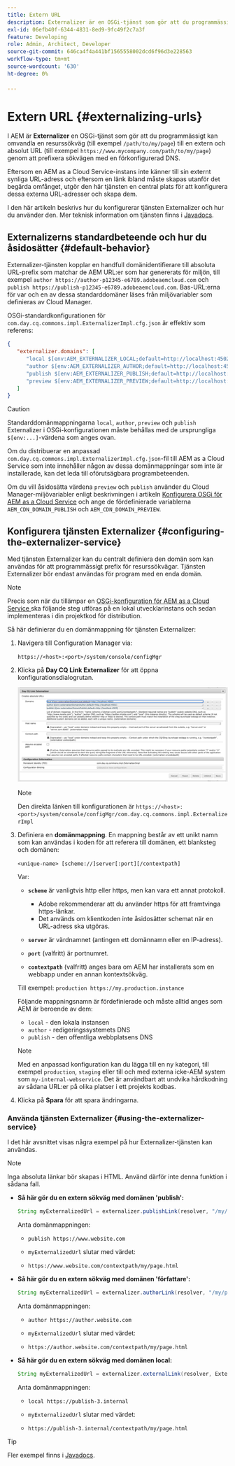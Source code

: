```yaml
---
title: Extern URL
description: Externalizer är en OSGi-tjänst som gör att du programmässigt kan omvandla en resurssökväg till en extern och absolut URL.
exl-id: 06efb40f-6344-4831-8ed9-9fc49f2c7a3f
feature: Developing
role: Admin, Architect, Developer
source-git-commit: 646ca4f4a441bf1565558002dcd6f96d3e228563
workflow-type: tm+mt
source-wordcount: '630'
ht-degree: 0%

---
```


# Extern URL {#externalizing-urls}

I AEM är **Externalizer** en OSGi-tjänst som gör att du programmässigt kan omvandla en resurssökväg (till exempel `/path/to/my/page`) till en extern och absolut URL (till exempel `https://www.mycompany.com/path/to/my/page`) genom att prefixera sökvägen med en förkonfigurerad DNS.

Eftersom en AEM as a Cloud Service-instans inte känner till sin externt synliga URL-adress och eftersom en länk ibland måste skapas utanför det begärda omfånget, utgör den här tjänsten en central plats för att konfigurera dessa externa URL-adresser och skapa dem.

I den här artikeln beskrivs hur du konfigurerar tjänsten Externalizer och hur du använder den. Mer teknisk information om tjänsten finns i [Javadocs](https://www.adobe.io/experience-manager/reference-materials/cloud-service/javadoc/com/day/cq/commons/Externalizer.html).

## Externalizerns standardbeteende och hur du åsidosätter {#default-behavior}

Externalizer-tjänsten kopplar en handfull domänidentifierare till absoluta URL-prefix som matchar de AEM URL:er som har genererats för miljön, till exempel `author https://author-p12345-e6789.adobeaemcloud.com` och `publish https://publish-p12345-e6789.adobeaemcloud.com`. Bas-URL:erna för var och en av dessa standarddomäner läses från miljövariabler som definieras av Cloud Manager.

OSGi-standardkonfigurationen för `com.day.cq.commons.impl.ExternalizerImpl.cfg.json` är effektiv som referens:

```json
{
   "externalizer.domains": [
      "local $[env:AEM_EXTERNALIZER_LOCAL;default=http://localhost:4502]",
      "author $[env:AEM_EXTERNALIZER_AUTHOR;default=http://localhost:4502]",
      "publish $[env:AEM_EXTERNALIZER_PUBLISH;default=http://localhost:4503]",
      "preview $[env:AEM_EXTERNALIZER_PREVIEW;default=http://localhost:4503]"
   ]
}
```

>[!CAUTION]
>
>Standarddomänmappningarna `local`, `author`, `preview` och `publish` Externalizer i OSGi-konfigurationen måste behållas med de ursprungliga `$[env:...]`-värdena som anges ovan.
>
>Om du distribuerar en anpassad `com.day.cq.commons.impl.ExternalizerImpl.cfg.json`-fil till AEM as a Cloud Service som inte innehåller någon av dessa domänmappningar som inte är installerade, kan det leda till oförutsägbara programbeteenden.

Om du vill åsidosätta värdena `preview` och `publish` använder du Cloud Manager-miljövariabler enligt beskrivningen i artikeln [Konfigurera OSGi för AEM as a Cloud Service](/help/implementing/deploying/configuring-osgi.md#cloud-manager-api-format-for-setting-properties) och ange de fördefinierade variablerna `AEM_CDN_DOMAIN_PUBLISH` och `AEM_CDN_DOMAIN_PREVIEW`.

## Konfigurera tjänsten Externalizer {#configuring-the-externalizer-service}

Med tjänsten Externalizer kan du centralt definiera den domän som kan användas för att programmässigt prefix för resurssökvägar. Tjänsten Externalizer bör endast användas för program med en enda domän.

>[!NOTE]
>
>Precis som när du tillämpar en [OSGi-konfiguration för AEM as a Cloud Service ](/help/implementing/deploying/overview.md#osgi-configuration) ska följande steg utföras på en lokal utvecklarinstans och sedan implementeras i din projektkod för distribution.

Så här definierar du en domänmappning för tjänsten Externalizer:

1. Navigera till Configuration Manager via:

   `https://<host>:<port>/system/console/configMgr`

1. Klicka på **Day CQ Link Externalizer** för att öppna konfigurationsdialogrutan.

   ![OSIG-konfigurationen för Externalizer](./assets/externalizer-osgi.png)

   >[!NOTE]
   >
   >Den direkta länken till konfigurationen är `https://<host>:<port>/system/console/configMgr/com.day.cq.commons.impl.ExternalizerImpl`

1. Definiera en **domänmappning**. En mappning består av ett unikt namn som kan användas i koden för att referera till domänen, ett blanksteg och domänen:

   `<unique-name> [scheme://]server[:port][/contextpath]`

   Var:

   * **`scheme`** är vanligtvis http eller https, men kan vara ett annat protokoll.

      * Adobe rekommenderar att du använder https för att framtvinga https-länkar.
      * Det används om klientkoden inte åsidosätter schemat när en URL-adress ska utgöras.

   * **`server`** är värdnamnet (antingen ett domännamn eller en IP-adress).
   * **`port`** (valfritt) är portnumret.
   * **`contextpath`** (valfritt) anges bara om AEM har installerats som en webbapp under en annan kontextsökväg.

   Till exempel: `production https://my.production.instance`

   Följande mappningsnamn är fördefinierade och måste alltid anges som AEM är beroende av dem:

   * `local` - den lokala instansen
   * `author` - redigeringssystemets DNS
   * `publish` - den offentliga webbplatsens DNS

   >[!NOTE]
   >
   >Med en anpassad konfiguration kan du lägga till en ny kategori, till exempel `production`, `staging` eller till och med externa icke-AEM system som `my-internal-webservice`. Det är användbart att undvika hårdkodning av sådana URL:er på olika platser i ett projekts kodbas.

1. Klicka på **Spara** för att spara ändringarna.

### Använda tjänsten Externalizer {#using-the-externalizer-service}

I det här avsnittet visas några exempel på hur Externalizer-tjänsten kan användas.

>[!NOTE]
>
>Inga absoluta länkar bör skapas i HTML. Använd därför inte denna funktion i sådana fall.

* **Så här gör du en extern sökväg med domänen &#39;publish&#39;:**

  ```java
  String myExternalizedUrl = externalizer.publishLink(resolver, "/my/page") + ".html";
  ```

  Anta domänmappningen:

   * `publish https://www.website.com`

   * `myExternalizedUrl` slutar med värdet:

   * `https://www.website.com/contextpath/my/page.html`

* **Så här gör du en extern sökväg med domänen &#39;författare&#39;:**

  ```java
  String myExternalizedUrl = externalizer.authorLink(resolver, "/my/page") + ".html";
  ```

  Anta domänmappningen:

   * `author https://author.website.com`

   * `myExternalizedUrl` slutar med värdet:

   * `https://author.website.com/contextpath/my/page.html`

* **Så här gör du en extern sökväg med domänen local:**

  ```java
  String myExternalizedUrl = externalizer.externalLink(resolver, Externalizer.LOCAL, "/my/page") + ".html";
  ```

  Anta domänmappningen:

   * `local https://publish-3.internal`

   * `myExternalizedUrl` slutar med värdet:

   * `https://publish-3.internal/contextpath/my/page.html`

>[!TIP]
>
>Fler exempel finns i [Javadocs](https://www.adobe.io/experience-manager/reference-materials/cloud-service/javadoc/com/day/cq/commons/Externalizer.html).
